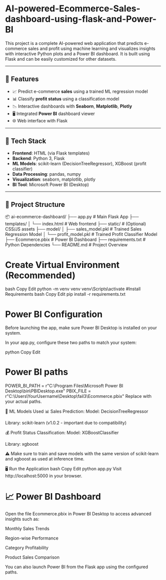 # AI-powered-Ecommerce-Sales-dashboard-using-flask-and-Power-BI


This project is a complete AI-powered web application that predicts e-commerce sales and profit using machine learning and visualizes insights with interactive Python plots and a Power BI dashboard. It is built using Flask and can be easily customized for other datasets.

---

## 🚀 Features

- 📈 Predict e-commerce **sales** using a trained ML regression model
- 📊 Classify **profit status** using a classification model
- 📉 Interactive dashboards with **Seaborn**, **Matplotlib**, **Plotly**
- 🖥️ Integrated **Power BI** dashboard viewer
- 🌐 Web interface with Flask

---

## 🧰 Tech Stack

- **Frontend**: HTML (via Flask templates)
- **Backend**: Python 3, Flask
- **ML Models**: scikit-learn (DecisionTreeRegressor), XGBoost (profit classifier)
- **Data Processing**: pandas, numpy
- **Visualization**: seaborn, matplotlib, plotly
- **BI Tool**: Microsoft Power BI (Desktop)

---

## 📁 Project Structure

📦 ai-ecommerce-dashboard/
├── app.py # Main Flask App
├── templates/
│ └── index.html # Web frontend
├── static/ # (Optional) CSS/JS assets
├── model/
│ ├── sales_model.pkl # Trained Sales Regression Model
│ └── profit_model.pkl # Trained Profit Classifier Model
├── Ecommerce.pbix # Power BI Dashboard
├── requirements.txt # Python Dependencies
└── README.md # Project Overview


# Create Virtual Environment (Recommended)
bash
Copy
Edit
python -m venv venv
venv\Scripts\activate
#Install Requirements
bash
Copy
Edit
pip install -r requirements.txt
# Power BI Configuration
Before launching the app, make sure Power BI Desktop is installed on your system.

In your app.py, configure these two paths to match your system:

python
Copy
Edit
# Power BI paths
POWER_BI_PATH = r"C:\Program Files\Microsoft Power BI Desktop\bin\PBIDesktop.exe"
PBIX_FILE = r"C:\Users\YourUsername\Desktop\fail3\Ecommerce.pbix"
Replace with your actual paths.

🧠 ML Models Used
📊 Sales Prediction:
Model: DecisionTreeRegressor

Library: scikit-learn (v1.0.2 - important due to compatibility)

💰 Profit Status Classification:
Model: XGBoostClassifier

Library: xgboost

⚠️ Make sure to train and save models with the same version of scikit-learn and xgboost as used at inference time.

🖥️ Run the Application
bash
Copy
Edit
python app.py
Visit http://localhost:5000 in your browser.

# 📈 Power BI Dashboard
Open the file Ecommerce.pbix in Power BI Desktop to access advanced insights such as:

Monthly Sales Trends

Region-wise Performance

Category Profitability

Product Sales Comparison

You can also launch Power BI from the Flask app using the configured paths.
